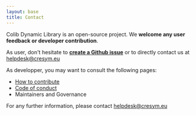 ```yaml
---
layout: base
title: Contact
---
```


Colib Dynamic Library is an open-source project. We **welcome any user feedback or developer contribution**. 

As user, don't hesitate to [**create a Github issue**](https://github.com/CRESYM/colib0.github.io/issues/new) or to directly contact us at helpdesk@cresym.eu 

As developper, you may want to consult the following pages:

<ul>
    <li><a href="{{'pages/about/contribute' | relative_url}}">How to contribute</a></li>
    <li><a href="{{'pages/about/codeConduct' | relative_url}}">Code of conduct</a></li>
    <li>Maintainers and Governance</li>
</ul>

For any further information, please contact helpdesk@cresym.eu